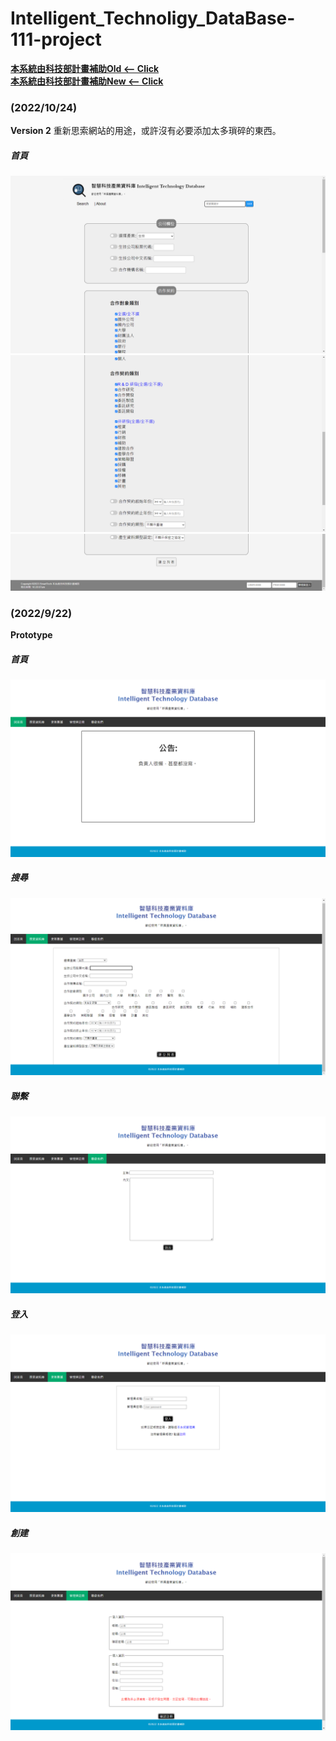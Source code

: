 # Intelligent_Technoligy_DataBase-111-project

[**本系統由科技部計畫補助Old <-- Click**](http://140.113.117.117:88/biotech/index.php?accesscheck=%2Fbiotech%2Fcontract.php) <br>
[**本系統由科技部計畫補助New <-- Click**](http://localhost:8888/smarttech_v2/MainPage.php)

### (2022/10/24)
**Version 2**
重新思索網站的用途，或許沒有必要添加太多瑣碎的東西。

##### 首頁
![This is an image](Screenshot01.png)
![This is an image](Screenshot02.png)
![This is an image](Screenshot03.png)

### (2022/9/22)
**Prototype**

##### 首頁
![This is an image](/smarttech/版面截圖_new_Prototype/Interface.png)

##### 搜尋
![This is an image](/smarttech/版面截圖_new_Prototype/WH_search.png)

##### 聯繫
![This is an image](/smarttech/版面截圖_new_Prototype/contact.png)

##### 登入
![This is an image](/smarttech/版面截圖_new_Prototype/login.png)

##### 創建
![This is an image](/smarttech/版面截圖_new_Prototype/register.png)
